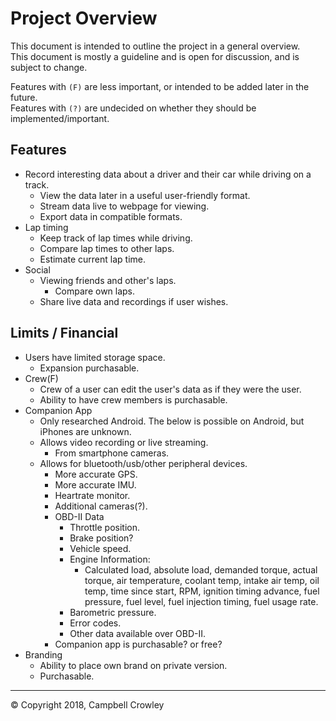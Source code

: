 # Project Overview
This document is intended to outline the project in a general overview.  
This document is mostly a guideline and is open for discussion, and is subject to change.

Features with `(F)` are less important, or intended to be added later in the future.  
Features with `(?)` are undecided on whether they should be implemented/important.

## Features
* Record interesting data about a driver and their car while driving on a track.
  - View the data later in a useful user-friendly format.
  - Stream data live to webpage for viewing.
  - Export data in compatible formats.
* Lap timing
  - Keep track of lap times while driving.
  - Compare lap times to other laps.
  - Estimate current lap time.
* Social
  - Viewing friends and other's laps.
    * Compare own laps.
  - Share live data and recordings if user wishes.

## Limits / Financial
* Users have limited storage space.
  - Expansion purchasable.
* Crew(F)
  - Crew of a user can edit the user's data as if they were the user.
  - Ability to have crew members is purchasable.
* Companion App
  - Only researched Android. The below is possible on Android, but iPhones are unknown.
  - Allows video recording or live streaming.
    * From smartphone cameras.
  - Allows for bluetooth/usb/other peripheral devices.
    * More accurate GPS.
    * More accurate IMU.
    * Heartrate monitor.
    * Additional cameras(?).
    * OBD-II Data
      - Throttle position.
      - Brake position?
      - Vehicle speed.
      - Engine Information:
        * Calculated load, absolute load, demanded torque, actual torque, air temperature, coolant temp, intake air temp, oil temp, time since start, RPM, ignition timing advance, fuel pressure, fuel level, fuel injection timing, fuel usage rate.
      - Barometric pressure.
      - Error codes.
      - Other data available over OBD-II.
    * Companion app is purchasable? or free?
* Branding
  - Ability to place own brand on private version.
  - Purchasable.

---

© Copyright 2018, Campbell Crowley
